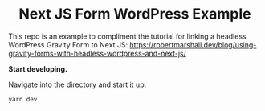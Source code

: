 <h1 align="center">
  Next JS Form WordPress Example
</h1>

This repo is an example to compliment the tutorial for linking a headless WordPress Gravity Form to Next JS:
https://robertmarshall.dev/blog/using-gravity-forms-with-headless-wordpress-and-next-js/

**Start developing.**

Navigate into the directory and start it up.

```
yarn dev
```

